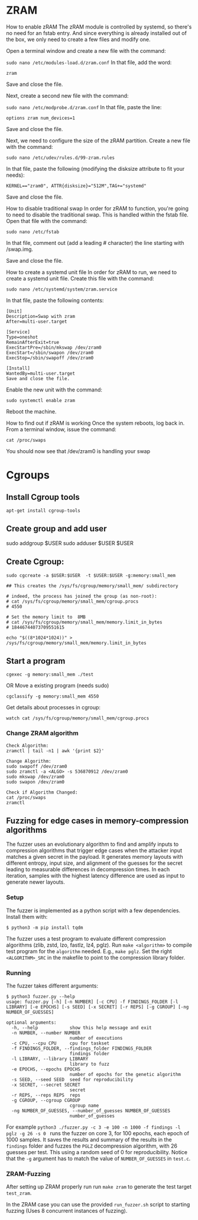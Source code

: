 # ZRAM

How to enable zRAM
The zRAM module is controlled by systemd, so there's no need for an fstab entry. And since everything is already installed out of the box, we only need to create a few files and modify one. 

Open a terminal window and create a new file with the command:

`sudo nano /etc/modules-load.d/zram.conf`
In that file, add the word:

`zram`

Save and close the file. 

Next, create a second new file with the command:

`sudo nano /etc/modprobe.d/zram.conf`
In that file, paste the line:

`options zram num_devices=1`

Save and close the file.

Next, we need to configure the size of the zRAM partition. Create a new file with the command:

`sudo nano /etc/udev/rules.d/99-zram.rules`

In that file, paste the following (modifying the disksize attribute to fit your needs):

`KERNEL=="zram0", ATTR{disksize}="512M",TAG+="systemd"`

Save and close the file.

How to disable traditional swap
In order for zRAM to function, you're going to need to disable the traditional swap. This is handled within the fstab file. Open that file with the command:

`sudo nano /etc/fstab`

In that file, comment out (add a leading # character) the line starting with /swap.img.

Save and close the file.

How to create a systemd unit file
In order for zRAM to run, we need to create a systemd unit file. Create this file with the command:


`sudo nano /etc/systemd/system/zram.service`

In that file, paste the following contents:

```
[Unit]
Description=Swap with zram
After=multi-user.target

[Service]
Type=oneshot 
RemainAfterExit=true
ExecStartPre=/sbin/mkswap /dev/zram0
ExecStart=/sbin/swapon /dev/zram0
ExecStop=/sbin/swapoff /dev/zram0

[Install]
WantedBy=multi-user.target
Save and close the file. 
```
Enable the new unit with the command:

`sudo systemctl enable zram`

Reboot the machine.

How to find out if zRAM is working
Once the system reboots, log back in. From a terminal window, issue the command:

`cat /proc/swaps`

You should now see that /dev/zram0 is handling your swap

# Cgroups

## Install Cgroup tools

`apt-get install cgroup-tools`

## Create group and add user

sudo addgroup $USER
sudo adduser $USER $USER

## Create Cgroup:

`sudo cgcreate -a $USER:$USER  -t $USER:$USER -g:memory:small_mem`

```
## This creates the /sys/fs/cgroup/memory/small_mem/ subdirectory

# indeed, the process has joined the group (as non-root):
# cat /sys/fs/cgroup/memory/small_mem/cgroup.procs
# 4550

# Set the memory limit to  8MB
# cat /sys/fs/cgroup/memory/small_mem/memory.limit_in_bytes
# 18446744073709551615
```

`echo "$((8*1024*1024))" > /sys/fs/cgroup/memory/small_mem/memory.limit_in_bytes`


## Start a program

 `cgexec -g memory:small_mem ./test`

OR Move a existing program (needs sudo)

`cgclassify -g memory:small_mem 4550`

Get details about processes in cgroup:

`watch cat /sys/fs/cgroup/memory/small_mem/cgroup.procs`


### Change ZRAM algorithm

``` 
Check Algorithm:
zramctl | tail -n1 | awk '{print $2}'

Change Algorithm:
sudo swapoff /dev/zram0
sudo zramctl -a <ALGO> -s 536870912 /dev/zram0
sudo mkswap /dev/zram0
sudo swapon /dev/zram0

Check if Algorithm Changed:
cat /proc/swaps 
zramctl
```




## Fuzzing for edge cases in memory-compression algorithms

The fuzzer uses an evolutionary algorithm to find and amplify inputs to compression algorithms that trigger edge cases when the attacker input matches a given secret in the payload.
It generates memory layouts with different entropy, input size, and alignment of the guesses for the secret leading to measurable differences in decompression times. In each iteration, samples with the highest latency difference are used as input to generate newer layouts.

### Setup
The fuzzer is implemented as a python script with a few dependencies.
Install them with:

`$ python3 -m pip install tqdm`

The fuzzer uses a test program to evaluate different compression algorithms (zlib, zstd, lzo, fastlz, lz4, pglz).
Run `make <algorithm>` to compile test program for the `algorithm` needed. E.g., `make pglz`. Set the right `<ALGORITHM>_SRC` in the makefile to point to the compression library folder.

### Running 
The fuzzer takes different arguments:
```
$ python3 fuzzer.py --help                                                                                                                                                                                
usage: fuzzer.py [-h] [-n NUMBER] [-c CPU] -f FINDINGS_FOLDER [-l LIBRARY] [-e EPOCHS] [-s SEED] [-x SECRET] [-r REPS] [-g CGROUP] [-ng NUMBER_OF_GUESSES]

optional arguments:
  -h, --help            show this help message and exit
  -n NUMBER, --number NUMBER
                        number of executions
  -c CPU, --cpu CPU     cpu for taskset
  -f FINDINGS_FOLDER, --findings_folder FINDINGS_FOLDER
                        findings folder
  -l LIBRARY, --library LIBRARY
                        library to fuzz
  -e EPOCHS, --epochs EPOCHS
                        number of epochs for the genetic algorithm
  -s SEED, --seed SEED  seed for reproducibility
  -x SECRET, --secret SECRET
                        secret
  -r REPS, --reps REPS  reps
  -g CGROUP, --cgroup CGROUP
                        cgroup name
  -ng NUMBER_OF_GUESSES, --number_of_guesses NUMBER_OF_GUESSES
                        number_of_guesses
```

For example `python3 ./fuzzer.py -c 3 -e 100 -n 1000 -f findings -l pglz -g 26 -s 0 ` runs the fuzzer on core 3, for 100 epochs, each epoch of 1000 samples. It saves the results and summary of the results in the `findings` folder and fuzzes the `PGLZ` decompression algorithm, with 26 guesses per test. This using a random seed of 0 for reproducibility.
Notice that the `-g` argument has to match the value of `NUMBER_OF_GUESSES` in `test.c`.


### ZRAM-Fuzzing
After setting up ZRAM properly run run `make zram` to generate the test target `test_zram`.

In the ZRAM case you can use the provided `run_fuzzer.sh` script to starting fuzzing (Uses 8 concurrent instances of fuzzing).
